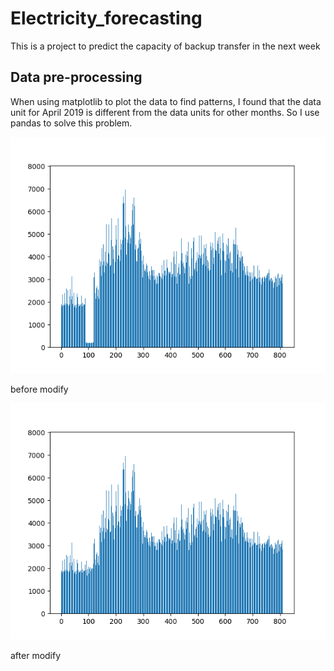 # Electricity_forecasting
 This is a project to predict the capacity of backup transfer in the next week

## Data pre-processing ##

When using matplotlib to plot the data to find patterns, I found that the data unit for April 2019 is different from the data units for other months. So I use pandas to solve this problem.

![before_modify](https://github.com/anfong-query/Electricity_forecasting/blob/main/plot/before_modify.png)

before modify

![after_modify](https://github.com/anfong-query/Electricity_forecasting/blob/main/plot/after_modify.png)

after modify
